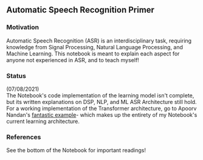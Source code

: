 ## Automatic Speech Recognition Primer  

### Motivation  
Automatic Speech Recognition (ASR) is an interdisciplinary task, requiring knowledge from Signal Processing, Natural Language Processing, and Machine Learning. This notebook is meant to explain each aspect for anyone not experienced in ASR, and to teach myself!  

### Status  
(07/08/2021)  
The Notebook's code implementation of the learning model isn't complete, but its written explanations on DSP, NLP, and ML ASR Architecture still hold. For a working implementation of the Transformer architecture, go to Apoorv Nandan's [fantastic example](https://keras.io/examples/audio/transformer_asr/)- which makes up the entirety of my Notebook's current learning architecture.

### References  
See the bottom of the Notebook for important readings! 
